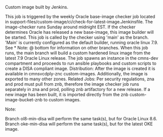 Custom image built by Jenkins.


This job is triggered by the weekly Oracle base-image checker job located in support-files/custom-image/ci/check-for-latest-image.Jenkinsfile. The image-checker runs Sunday around midnight EST. If the checker determines Oracle has released a new base-image, this image builder will be started. This job is called by the checker using 'main' as the branch. 'Main' is currently configured
as the default builder, running oracle linux 7.9. See * Note: @ bottom for information on other branches.
When this job runs, the main branch will build a custom hardened linux image from the latest 7.9 Oracle Linux release.
The job spawns an instance in the cmns-dev compartment and proceeds to run ansible playbooks and custom scripts to create a DISA compliant image.
Distribution:
After the image is created it is available in cmnsvcdply-znc custom-images.
Additionally, the image is exported to many other zones.
Related Jobs:
Per security regulations, zna and prod must pull from znb, therefore the image checker job runs separately in zna and prod, polling znb artifactory for a new release. If a new image has been built, it is imported directly from the znb custom-image-bucket-znb to custom images.

Note:

Branch ol8-min-disa will perform the same task(s), but for Oracle Linux 8.6.
Branch oke-min-disa will perform the same task(s), but for the latest OKE image.
